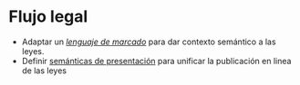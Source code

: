 Flujo legal
===========
- Adaptar un [_lenguaje de marcado_][markup-lang] para dar contexto semántico a las leyes.
- Definir [semánticas de presentación][presentation-semantics] para unificar la publicación en linea de las leyes

[markup-lang]: https://es.wikipedia.org/wiki/Lenguaje_de_marcado
[presentation-semantics]: https://en.wikipedia.org/wiki/Presentation_semantics
